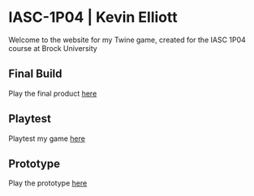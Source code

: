 # IASC-1P04 | Kevin Elliott

Welcome to the website for my Twine game, created for the IASC 1P04 course at Brock University

## Final Build

Play the final product [here](final_build/RealmOfArcanaFinal.html)

## Playtest

Playtest my game [here](playtest/playtest)

## Prototype

Play the prototype [here](prototype/RealmOfArcana-Prototype.html)
